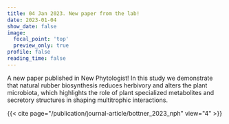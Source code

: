 ```yaml
---
title: 04 Jan 2023. New paper from the lab!
date: 2023-01-04
show_date: false
image:
  focal_point: 'top'
  preview_only: true
profile: false
reading_time: false
---
```


A new paper published in New Phytologist! In this study we demonstrate that natural rubber biosynthesis reduces herbivory and alters the plant microbiota, which highlights the role of plant specialized metabolites and secretory structures in shaping multitrophic interactions.

{{< cite page="/publication/journal-article/bottner_2023_nph" view="4" >}}